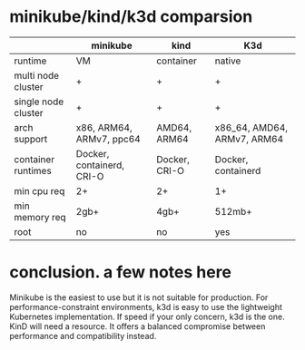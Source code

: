 # minikube/kind/k3d comparsion

|  | minikube | kind | K3d |
|---------|----------|------|-----|
| runtime | VM | container | native |
| multi node cluster | + | + | + |
| single node cluster | + | + | + |
| arch support | x86, ARM64, ARMv7, ppc64 | AMD64, ARM64 | x86_64, AMD64, ARMv7, ARM64 |
| container runtimes | Docker, containerd, CRI-O | Docker, CRI-O | Docker, containerd |
| min cpu req | 2+ | 2+ | 1+ |
| min memory req | 2gb+ | 4gb+ | 512mb+ |
| root | no | no | yes |


# conclusion. a few notes here
Minikube is the easiest to use but it is not suitable for production.
For performance-constraint environments, k3d is easy to use the lightweight Kubernetes implementation. If speed if your only concern, k3d is the one.
KinD will need a resource. It offers a balanced compromise between performance and compatibility instead.
